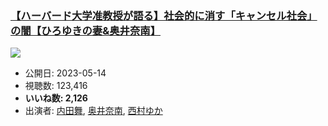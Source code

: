 ### [【ハーバード大学准教授が語る】社会的に消す「キャンセル社会」の闇【ひろゆきの妻&奥井奈南】](https://www.youtube.com/watch?v=5ewJM30SM3M)
[![](https://img.youtube.com/vi/5ewJM30SM3M/sddefault.jpg)](https://www.youtube.com/watch?v=5ewJM30SM3M)
-   公開日: 2023-05-14
-   視聴数: 123,416
-   **いいね数: 2,126**
-   出演者: [内田舞](/rehacq_fan/people/内田舞 "wikilink"), [奥井奈南](/rehacq_fan/people/奥井奈南 "wikilink"), [西村ゆか](/rehacq_fan/people/西村ゆか "wikilink")
